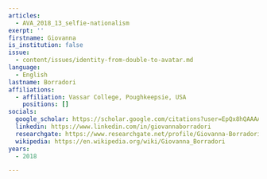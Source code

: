 ```yaml
---
articles:
  - AVA_2018_13_selfie-nationalism
exerpt: ''
firstname: Giovanna
is_institution: false
issue:
  - content/issues/identity-from-double-to-avatar.md
language:
  - English
lastname: Borradori
affiliations:
  - affiliation: Vassar College, Poughkeepsie, USA
    positions: []
socials:
  google_scholar: https://scholar.google.com/citations?user=EpQx8hQAAAAJ&hl=en
  linkedin: https://www.linkedin.com/in/giovannaborradori
  researchgate: https://www.researchgate.net/profile/Giovanna-Borradori
  wikipedia: https://en.wikipedia.org/wiki/Giovanna_Borradori
years:
  - 2018

---
```

